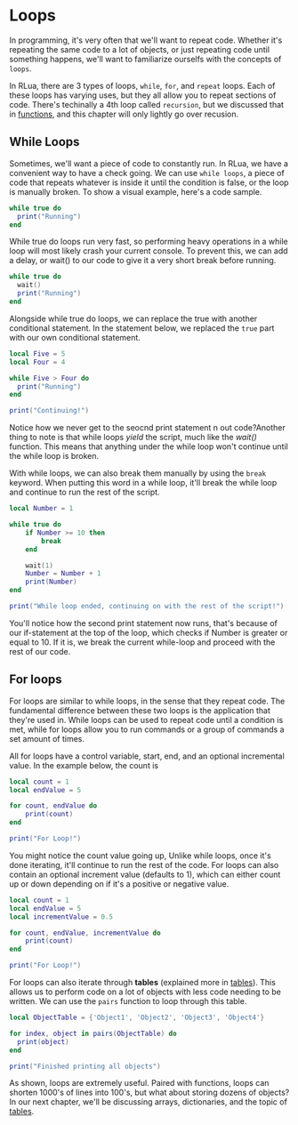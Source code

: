 # Loops

In programming, it's very often that we'll want to repeat code. Whether it's repeating the same code to a lot of objects, or just repeating code until something happens, we'll want to familiarize ourselfs with the concepts of `loops`.

In RLua, there are 3 types of loops, `while`, `for`, and `repeat` loops. Each of these loops has varying uses, but they all allow you to repeat sections of code. There's techinally a 4th loop called `recursion`, but we discussed that in [functions](./chapter_21_Functions.md), and this chapter will only lightly go over recusion.





## While Loops

Sometimes, we'll want a piece of code to constantly run. In RLua, we have a convenient way to have a check going. We can use `while loops`, a piece of code that repeats whatever is inside it until the condition is false, or the loop is manually broken. To show a visual example, here's a code sample. 

```lua
while true do
  print("Running")
end
```

While true do loops run very fast, so performing heavy operations in a while loop will most likely crash your current console. To prevent this, we can add a delay, or wait() to our code to give it a very short break before running. 
```lua
while true do
  wait()
  print("Running")
end
```

Alongside while true do loops, we can replace the true with another conditional statement. In the statement below, we replaced the `true` part with our own conditional statement.

```lua
local Five = 5
local Four = 4

while Five > Four do
  print("Running")
end

print("Continuing!")
```

Notice how we never get to the seocnd print statement n out code?Another thing to note is that while loops *yield* the script, much like the *wait()* function. This means that anything under the while loop won't continue until the while loop is broken. 

With while loops, we can also break them manually by using the `break` keyword. When putting this word in a while loop, it'll break the while loop and continue to run the rest of the script. 

```lua
local Number = 1

while true do 
    if Number >= 10 then
        break
    end

    wait(1)
    Number = Number + 1
    print(Number)
end

print("While loop ended, continuing on with the rest of the script!")
```

You'll notice how the second print statement now runs, that's because of our if-statement at the top of the loop, which checks if Number is greater or equal to 10. If it is, we break the current while-loop and proceed with the rest of our code. 





## For loops

For loops are similar to while loops, in the sense that they repeat code. The fundamental difference between these two loops is the application that they're used in. While loops can be used to repeat code until a condition is met, while for loops allow you to run commands or a group of commands a set amount of times. 

All for loops have a control variable, start, end, and an optional incremental value. In the example below, the count is

```lua
local count = 1
local endValue = 5

for count, endValue do
    print(count)
end

print("For Loop!")
```

You might notice the count value going up, Unlike while loops, once it's done iterating, it'll continue to run the rest of the code. For loops can also contain an optional increment value (defaults to 1), which can either count up or down depending on if it's a positive or negative value.

```lua
local count = 1
local endValue = 5
local incrementValue = 0.5

for count, endValue, incrementValue do
    print(count)
end

print("For Loop!")
```

For loops can also iterate through **tables** (explained more in [tables](./chapter_23_Tables.md)). This allows us to perform code on a lot of objects with less code needing to be written. We can use the `pairs` function to loop through this table.

```lua
local ObjectTable = {'Object1', 'Object2', 'Object3', 'Object4'}

for index, object in pairs(ObjectTable) do
  print(object)
end

print("Finished printing all objects")
```

As shown, loops are extremely useful. Paired with functions, loops can shorten 1000's of lines into 100's, but what about storing dozens of objects? In our next chapter, we'll be discussing arrays, dictionaries, and the topic of [tables](chapter_23_Tables.md).